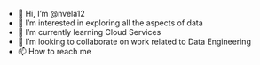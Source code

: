 - 👋 Hi, I’m @nvela12
- 👀 I’m interested in exploring all the aspects of data
- 🌱 I’m currently learning Cloud Services
- 💞️ I’m looking to collaborate on work related to Data Engineering
- 📫 How to reach me 

<!---
nvela12/nvela12 is a ✨ special ✨ repository because its `README.md` (this file) appears on your GitHub profile.
You can click the Preview link to take a look at your changes.
--->
